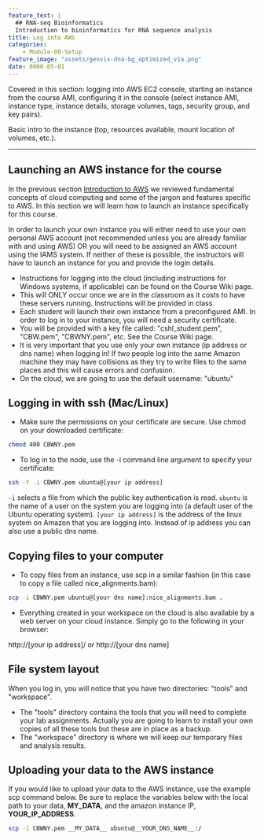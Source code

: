 ```yaml
---
feature_text: |
  ## RNA-seq Bioinformatics
  Introduction to bioinformatics for RNA sequence analysis
title: Log into AWS
categories:
    - Module-00-Setup
feature_image: "assets/genvis-dna-bg_optimized_v1a.png"
date: 0000-05-01
---
```


Covered in this section: logging into AWS EC2 console, starting an instance from the course AMI, configuring it in the console (select instance AMI, instance type, instance details, storage volumes, tags, security group, and key pairs).

Basic intro to the instance (top, resources available, mount location of volumes, etc.).

***

## Launching an AWS instance for the course
In the previous section [Introduction to AWS](https://rnabio.org/module-00-setup/0000/03/31/Intro_to_AWS/) we reviewed fundamental concepts of cloud computing and some of the jargon and features specific to AWS. In this section we will learn how to launch an instance specifically for this course.

In order to launch your own instance you will either need to use your own personal AWS account (not recommended unless you are already familiar with and using AWS) OR you will need to be assigned an AWS account using the IAMS system. If neither of these is possible, the instructors will have to launch an instance for you and provide the login details.

* Instructions for logging into the cloud (including instructions for Windows systems, if applicable) can be found on the Course Wiki page.
* This will ONLY occur once we are in the classroom as it costs to have these servers running. Instructions will be provided in class.
* Each student will launch their own instance from a preconfigured AMI. In order to log in to your instance, you will need a security certificate. 
 * You will be provided with a key file called: "cshl_student.pem", "CBW.pem", "CBWNY.pem", etc. See the Course Wiki page.
* It is very important that you use only your own instance (ip address or dns name) when logging in!  If two people log into the same Amazon machine they may have collisions as they try to write files to the same places and this will cause errors and confusion.
* On the cloud, we are going to use the default username: "ubuntu"

## Logging in with ssh (Mac/Linux)

* Make sure the permissions on your certificate are secure. Use chmod on your downloaded certificate:

```bash
chmod 400 CBWNY.pem
```

* To log in to the node, use the -i command line argument to specify your certificate:

```bash
ssh -Y -i CBWNY.pem ubuntu@[your ip address]
```

`-i` selects a file from which the public key authentication is read.  `ubuntu` is the name of a user on the system you are logging into (a default user of the Ubuntu operating system). `[your ip address]` is the address of the linux system on Amazon that you are logging into. Instead of ip address you can also use a public dns name.   

## Copying files to your computer

* To copy files from an instance, use scp in a similar fashion (in this case to copy a file called nice_alignments.bam):

```bash
scp -i CBWNY.pem ubuntu@[your dns name]:nice_alignments.bam .
```

* Everything created in your workspace on the cloud is also available by a web server on your cloud instance.  Simply go to the following in your browser:

http://[your ip address]/ or http://[your dns name]

## File system layout

When you log in, you will notice that you have two directories: "tools" and "workspace".

* The "tools" directory contains the tools that you will need to complete your lab assignments. Actually you are going to learn to install your own copies of all these tools but these are in place as a backup.
* The "workspace" directory is where we will keep our temporary files and analysis results. 

## Uploading your data to the AWS instance
If you would like to upload your data to the AWS instance, use the example scp command below.  Be sure to replace the variables below with the local path to your data, __MY_DATA__, and the amazon instance IP, __YOUR_IP_ADDRESS__.

```bash
scp -i CBWNY.pem __MY_DATA__ ubuntu@__YOUR_DNS_NAME__:/
```
